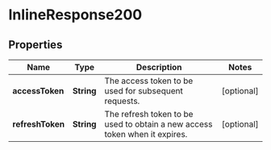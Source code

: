 
# InlineResponse200

## Properties
Name | Type | Description | Notes
------------ | ------------- | ------------- | -------------
**accessToken** | **String** | The access token to be used for subsequent requests. |  [optional]
**refreshToken** | **String** | The refresh token to be used to obtain a new access token when it expires. |  [optional]



